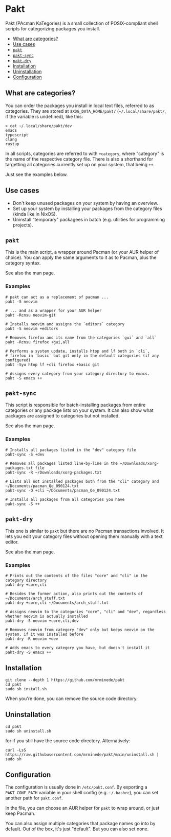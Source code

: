 # Pakt
Pakt (PAcman KaTegories) is a small collection of POSIX-compliant shell scripts for categorizing packages you install.

- [What are categories?](#what-are-categories)
- [Use cases](#use-cases)
- [`pakt`](#pakt)
- [`pakt-sync`](#pakt-sync)
- [`pakt-dry`](#pakt-dry)
- [Installation](#installation)
- [Uninstallation](#uninstallation)
- [Configuration](#configuration)

## What are categories?
You can order the packages you install in local text files, referred to as categories. They are stored at `$XDG_DATA_HOME/pakt/` (`~/.local/share/pakt/`, if the variable is undefined), like this:

```
> cat ~/.local/share/pakt/dev
emacs
typescript
clang
rustup
```

In all scripts, categories are referred to with `+category`, where "category" is the name of the respective category file.
There is also a shorthand for targetting all categories currently set up on your system, that being `++`.

Just see the examples below.

## Use cases
- Don't keep unused packages on your system by having an overview.
- Set up your system by installing your packages from the category files (kinda like in NixOS).
- Uninstall "temporary" packagees in batch (e.g. utilities for programming projects).

## `pakt`
This is the main script, a wrapper around Pacman (or your AUR helper of choice). You can apply the same arguments to it as to Pacman, plus the category syntax.

See also the man page.

### Examples
```
# pakt can act as a replacement of pacman ...
pakt -S neovim

# ... and as a wrapper for your AUR helper
pakt -Rcnsu neovim-git

# Installs neovim and assigns the `editors` category
pakt -S neovim +editors

# Removes firefox and its name from the categories `gui` and `all`
pakt -Rcnsu firefox +gui,all

# Performs a system update, installs htop and lf both in `cli`,
# firefox in `basic` but git only in the default categories (if any configured)
pakt -Syu htop lf +cli firefox +basic git

# Assigns every category from your category directory to emacs.
pakt -S emacs ++
```

## `pakt-sync`
This script is responsible for batch-installing packages from entire categories or any package lists on your system. It can also show what packages are assigned to categories but not installed.

See also the man page.

### Examples
```
# Installs all packages listed in the "dev" category file
pakt-sync -S +dev

# Removes all packages listed line-by-line in the ~/Downloads/xorg-packages.txt file
pakt-sync -R ~/Downloads/xorg-packages.txt

# Lists all not installed packages both from the "cli" category and ~/Documents/pacman_Qe_090124.txt
pakt-sync -Q +cli ~/Documents/pacman_Qe_090124.txt

# Installs all packages from all categories you have
pakt-sync -S ++
```

## `pakt-dry`
This one is similar to `pakt` but there are no Pacman transactions involved. It lets you edit your category files without opening them manually with a text editor.

See also the man page.

### Examples
```
# Prints out the contents of the files "core" and "cli" in the category directory
pakt-dry +core,cli

# Besides the former action, also prints out the contents of ~/Documents/arch_stuff.txt
pakt-dry +core,cli ~/Documents/arch_stuff.txt

# Assigns neovim to the categories "core", "cli" and "dev", regardless whether neovim is actually installed
pakt-dry -S neovim +core,cli,dev

# Removes neovim from category "dev" only but keeps neovim on the system, if it was installed before
pakt-dry -R neovim +dev

# Adds emacs to every category you have, but doesn't install it
pakt-dry -S emacs ++
```

## Installation
```
git clone --depth 1 https://github.com/mrminede/pakt
cd pakt
sudo sh install.sh
```

When you're done, you can remove the source code directory.

## Uninstallation
```
cd pakt
sudo sh uninstall.sh
```

for if you still have the source code directory. Alternatively:

```
curl -LsS https://raw.githubusercontent.com/mrminede/pakt/main/uninstall.sh | sudo sh
```

## Configuration
The configuration is usually done in `/etc/pakt.conf`. By exporting a `PAKT_CONF_PATH` variable in your shell config (e.g. `~/.bashrc`), you can set another path for `pakt.conf`.

In the file, you can choose an AUR helper for `pakt` to wrap around, or just keep Pacman.

You can also assign multiple categories that package names go into by default. Out of the box, it's just "default". But you can also set none.
